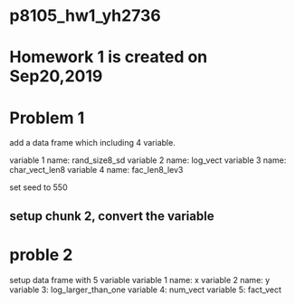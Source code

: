 # p8105_hw1_yh2736

# Homework 1 is created on Sep20,2019

# Problem 1

add a data frame which including 4 variable.

variable 1 name: rand_size8_sd
variable 2 name: log_vect
variable 3 name: char_vect_len8
variable 4 name: fac_len8_lev3

set seed to 550

## setup chunk 2, convert the variable

# proble 2
setup data frame with 5 variable
variable 1 name: x
variable 2 name: y
variable 3:      log_larger_than_one
variable 4:      num_vect
variable 5:      fact_vect